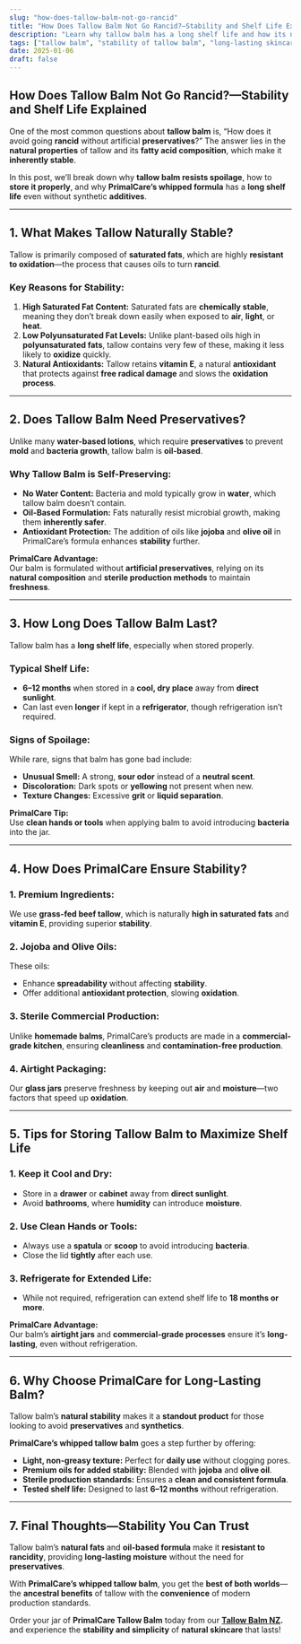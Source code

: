 ```yaml
---
slug: "how-does-tallow-balm-not-go-rancid"
title: "How Does Tallow Balm Not Go Rancid?—Stability and Shelf Life Explained"
description: "Learn why tallow balm has a long shelf life and how its natural stability prevents rancidity. Discover why PrimalCare’s formula lasts longer without preservatives."
tags: ["tallow balm", "stability of tallow balm", "long-lasting skincare", "PrimalCare"]
date: 2025-01-06
draft: false
---
```


## How Does Tallow Balm Not Go Rancid?—Stability and Shelf Life Explained  
One of the most common questions about **tallow balm** is, “How does it avoid going **rancid** without artificial **preservatives**?” The answer lies in the **natural properties** of tallow and its **fatty acid composition**, which make it **inherently stable**.  

In this post, we’ll break down why **tallow balm resists spoilage**, how to **store it properly**, and why **PrimalCare’s whipped formula** has a **long shelf life** even without synthetic **additives**.  

---

## **1. What Makes Tallow Naturally Stable?**  
Tallow is primarily composed of **saturated fats**, which are highly **resistant to oxidation**—the process that causes oils to turn **rancid**.  

### **Key Reasons for Stability:**  
1. **High Saturated Fat Content:** Saturated fats are **chemically stable**, meaning they don’t break down easily when exposed to **air**, **light**, or **heat**.  
2. **Low Polyunsaturated Fat Levels:** Unlike plant-based oils high in **polyunsaturated fats**, tallow contains very few of these, making it less likely to **oxidize** quickly.  
3. **Natural Antioxidants:** Tallow retains **vitamin E**, a natural **antioxidant** that protects against **free radical damage** and slows the **oxidation process**.  

---

## **2. Does Tallow Balm Need Preservatives?**  
Unlike many **water-based lotions**, which require **preservatives** to prevent **mold** and **bacteria growth**, tallow balm is **oil-based**.  

### **Why Tallow Balm is Self-Preserving:**  
- **No Water Content:** Bacteria and mold typically grow in **water**, which tallow balm doesn’t contain.  
- **Oil-Based Formulation:** Fats naturally resist microbial growth, making them **inherently safer**.  
- **Antioxidant Protection:** The addition of oils like **jojoba** and **olive oil** in PrimalCare’s formula enhances **stability** further.  

**PrimalCare Advantage:**  
Our balm is formulated without **artificial preservatives**, relying on its **natural composition** and **sterile production methods** to maintain **freshness**.  

---

## **3. How Long Does Tallow Balm Last?**  
Tallow balm has a **long shelf life**, especially when stored properly.  

### **Typical Shelf Life:**  
- **6–12 months** when stored in a **cool, dry place** away from **direct sunlight**.  
- Can last even **longer** if kept in a **refrigerator**, though refrigeration isn’t required.  

### **Signs of Spoilage:**  
While rare, signs that balm has gone bad include:  
- **Unusual Smell:** A strong, **sour odor** instead of a **neutral scent**.  
- **Discoloration:** Dark spots or **yellowing** not present when new.  
- **Texture Changes:** Excessive **grit** or **liquid separation**.  

**PrimalCare Tip:**  
Use **clean hands or tools** when applying balm to avoid introducing **bacteria** into the jar.  

---

## **4. How Does PrimalCare Ensure Stability?**  
### **1. Premium Ingredients:**  
We use **grass-fed beef tallow**, which is naturally **high in saturated fats** and **vitamin E**, providing superior **stability**.  

### **2. Jojoba and Olive Oils:**  
These oils:  
- Enhance **spreadability** without affecting **stability**.  
- Offer additional **antioxidant protection**, slowing **oxidation**.  

### **3. Sterile Commercial Production:**  
Unlike **homemade balms**, PrimalCare’s products are made in a **commercial-grade kitchen**, ensuring **cleanliness** and **contamination-free production**.  

### **4. Airtight Packaging:**  
Our **glass jars** preserve freshness by keeping out **air** and **moisture**—two factors that speed up **oxidation**.  

---

## **5. Tips for Storing Tallow Balm to Maximize Shelf Life**  
### **1. Keep it Cool and Dry:**  
- Store in a **drawer** or **cabinet** away from **direct sunlight**.  
- Avoid **bathrooms**, where **humidity** can introduce **moisture**.  

### **2. Use Clean Hands or Tools:**  
- Always use a **spatula** or **scoop** to avoid introducing **bacteria**.  
- Close the lid **tightly** after each use.  

### **3. Refrigerate for Extended Life:**  
- While not required, refrigeration can extend shelf life to **18 months or more**.  

**PrimalCare Advantage:**  
Our balm’s **airtight jars** and **commercial-grade processes** ensure it’s **long-lasting**, even without refrigeration.  

---

## **6. Why Choose PrimalCare for Long-Lasting Balm?**  
Tallow balm’s **natural stability** makes it a **standout product** for those looking to avoid **preservatives** and **synthetics**.  

**PrimalCare’s whipped tallow balm** goes a step further by offering:  
- **Light, non-greasy texture:** Perfect for **daily use** without clogging pores.  
- **Premium oils for added stability:** Blended with **jojoba** and **olive oil**.  
- **Sterile production standards:** Ensures a **clean and consistent formula**.  
- **Tested shelf life:** Designed to last **6–12 months** without refrigeration.  

---

## **7. Final Thoughts—Stability You Can Trust**  
Tallow balm’s **natural fats** and **oil-based formula** make it **resistant to rancidity**, providing **long-lasting moisture** without the need for **preservatives**.  

With **PrimalCare’s whipped tallow balm**, you get the **best of both worlds**—the **ancestral benefits** of tallow with the **convenience** of modern production standards.  

Order your jar of **PrimalCare Tallow Balm** today from our **[Tallow Balm NZ](https://primalpantry.co.nz/shop/products/tallow-skin/).** and experience the **stability and simplicity** of **natural skincare** that lasts!  
